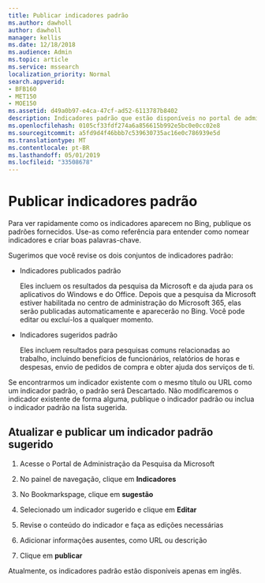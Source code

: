 ```yaml
---
title: Publicar indicadores padrão
ms.author: dawholl
author: dawholl
manager: kellis
ms.date: 12/18/2018
ms.audience: Admin
ms.topic: article
ms.service: mssearch
localization_priority: Normal
search.appverid:
- BFB160
- MET150
- MOE150
ms.assetid: d49a0b97-e4ca-47cf-ad52-6113787b8402
description: Indicadores padrão que estão disponíveis no portal de administração de pesquisa da Microsoft
ms.openlocfilehash: 0105cf33fdf274a6a856615b992e5bc0e0cc02e8
ms.sourcegitcommit: a5fd9d4f46bbb7c539630735ac16e0c786939e5d
ms.translationtype: MT
ms.contentlocale: pt-BR
ms.lasthandoff: 05/01/2019
ms.locfileid: "33508678"
---
```

# <a name="publish-default-bookmarks"></a>Publicar indicadores padrão

Para ver rapidamente como os indicadores aparecem no Bing, publique os padrões fornecidos. Use-as como referência para entender como nomear indicadores e criar boas palavras-chave.
  
Sugerimos que você revise os dois conjuntos de indicadores padrão:
  
- Indicadores publicados padrão
    
    Eles incluem os resultados da pesquisa da Microsoft e da ajuda para os aplicativos do Windows e do Office. Depois que a pesquisa da Microsoft estiver habilitada no centro de administração do Microsoft 365, elas serão publicadas automaticamente e aparecerão no Bing. Você pode editar ou excluí-los a qualquer momento.
    
- Indicadores sugeridos padrão
    
    Eles incluem resultados para pesquisas comuns relacionadas ao trabalho, incluindo benefícios de funcionários, relatórios de horas e despesas, envio de pedidos de compra e obter ajuda dos serviços de ti.
    
Se encontrarmos um indicador existente com o mesmo título ou URL como um indicador padrão, o padrão será Descartado. Não modificaremos o indicador existente de forma alguma, publique o indicador padrão ou inclua o indicador padrão na lista sugerida.
  
## <a name="update-and-publish-a-default-suggested-bookmark"></a>Atualizar e publicar um indicador padrão sugerido

1. Acesse o Portal de Administração da Pesquisa da Microsoft
    
2. No painel de navegação, clique em **Indicadores**
    
3. No Bookmarkspage, clique em **sugestão**
    
4. Selecionado um indicador sugerido e clique em **Editar**
    
5. Revise o conteúdo do indicador e faça as edições necessárias
    
6. Adicionar informações ausentes, como URL ou descrição
    
7. Clique em **publicar**
    
Atualmente, os indicadores padrão estão disponíveis apenas em inglês. 

  

